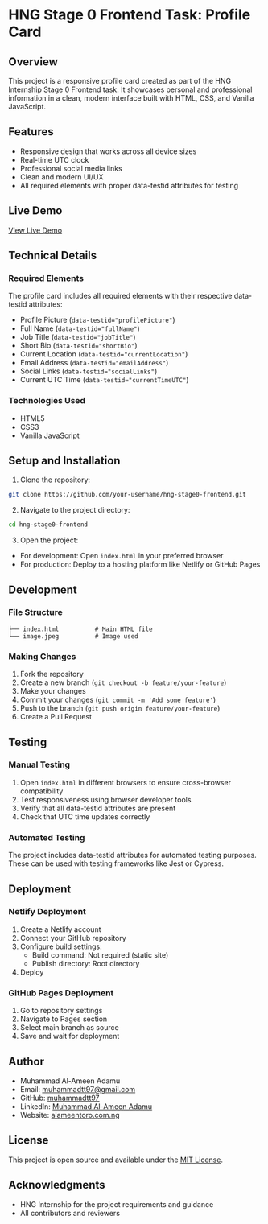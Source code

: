 # HNG Stage 0 Frontend Task: Profile Card

## Overview
This project is a responsive profile card created as part of the HNG Internship Stage 0 Frontend task. It showcases personal and professional information in a clean, modern interface built with HTML, CSS, and Vanilla JavaScript.

## Features
- Responsive design that works across all device sizes
- Real-time UTC clock
- Professional social media links
- Clean and modern UI/UX
- All required elements with proper data-testid attributes for testing

## Live Demo
[View Live Demo]((https://muhammadtt97.github.io/hng12-zero/))

## Technical Details

### Required Elements
The profile card includes all required elements with their respective data-testid attributes:
- Profile Picture (`data-testid="profilePicture"`)
- Full Name (`data-testid="fullName"`)
- Job Title (`data-testid="jobTitle"`)
- Short Bio (`data-testid="shortBio"`)
- Current Location (`data-testid="currentLocation"`)
- Email Address (`data-testid="emailAddress"`)
- Social Links (`data-testid="socialLinks"`)
- Current UTC Time (`data-testid="currentTimeUTC"`)

### Technologies Used
- HTML5
- CSS3
- Vanilla JavaScript

## Setup and Installation

1. Clone the repository:
```bash
git clone https://github.com/your-username/hng-stage0-frontend.git
```

2. Navigate to the project directory:
```bash
cd hng-stage0-frontend
```

3. Open the project:
- For development: Open `index.html` in your preferred browser
- For production: Deploy to a hosting platform like Netlify or GitHub Pages

## Development

### File Structure
```
├── index.html          # Main HTML file
└── image.jpeg          # Image used
```

### Making Changes
1. Fork the repository
2. Create a new branch (`git checkout -b feature/your-feature`)
3. Make your changes
4. Commit your changes (`git commit -m 'Add some feature'`)
5. Push to the branch (`git push origin feature/your-feature`)
6. Create a Pull Request

## Testing

### Manual Testing
1. Open `index.html` in different browsers to ensure cross-browser compatibility
2. Test responsiveness using browser developer tools
3. Verify that all data-testid attributes are present
4. Check that UTC time updates correctly

### Automated Testing
The project includes data-testid attributes for automated testing purposes. These can be used with testing frameworks like Jest or Cypress.

## Deployment

### Netlify Deployment
1. Create a Netlify account
2. Connect your GitHub repository
3. Configure build settings:
   - Build command: Not required (static site)
   - Publish directory: Root directory
4. Deploy

### GitHub Pages Deployment
1. Go to repository settings
2. Navigate to Pages section
3. Select main branch as source
4. Save and wait for deployment

## Author
- Muhammad Al-Ameen Adamu
- Email: muhammadtt97@gmail.com
- GitHub: [muhammadtt97](https://github.com/muhammadtt97)
- LinkedIn: [Muhammad Al-Ameen Adamu](https://linkedin.com/in/muhammadtt97)
- Website: [alameentoro.com.ng](https://alameentoro.com.ng)

## License
This project is open source and available under the [MIT License](LICENSE).

## Acknowledgments
- HNG Internship for the project requirements and guidance
- All contributors and reviewers
